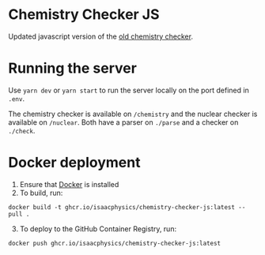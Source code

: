# Chemistry Checker JS

Updated javascript version of the [old chemistry checker](https://github.com/isaacphysics/chemistry-checker).

# Running the server

Use `yarn dev` or `yarn start` to run the server locally on the port defined in `.env`.

The chemistry checker is available on `/chemistry` and the nuclear checker is available on `/nuclear`. Both have a parser on `./parse` and a checker on `./check`.

# Docker deployment

1. Ensure that [Docker](https://www.docker.com/) is installed
2. To build, run:
```
docker build -t ghcr.io/isaacphysics/chemistry-checker-js:latest --pull .
```
3. To deploy to the GitHub Container Registry, run:
```
docker push ghcr.io/isaacphysics/chemistry-checker-js:latest
```

